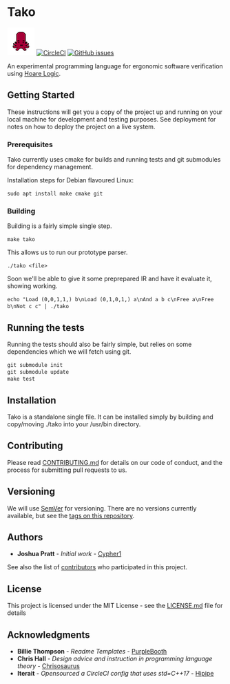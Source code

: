 # Tako

[![Cherry](docs/assets/tako.png)](https://takolang.dev)
[![CircleCI](https://img.shields.io/circleci/project/github/Cypher1/tako.svg)](https://circleci.com/gh/Cypher1/tako/tree/master)
[![GitHub issues](https://img.shields.io/github/issues/Cypher1/tako.svg)](https://github.com/Cypher1/tako/issues)

An experimental programming language for ergonomic software verification using [Hoare Logic](https://en.wikipedia.org/wiki/Hoare_logic).


## Getting Started

These instructions will get you a copy of the project up and running on your local machine for development and testing purposes. See deployment for notes on how to deploy the project on a live system.

### Prerequisites

Tako currently uses cmake for builds and running tests and git submodules for dependency management.

Installation steps for Debian flavoured Linux:
```
sudo apt install make cmake git
```

### Building

Building is a fairly simple single step.

```
make tako
```

This allows us to run our prototype parser.

```
./tako <file>
```

Soon we'll be able to give it some preprepared IR and have it evaluate it, showing working.

```
echo "Load (0,0,1,1,) b\nLoad (0,1,0,1,) a\nAnd a b c\nFree a\nFree b\nNot c c" | ./tako
```

## Running the tests

Running the tests should also be fairly simple, but relies on some dependencies which we will fetch using git.

```
git submodule init
git submodule update
make test
```

## Installation

Tako is a standalone single file. It can be installed simply by building and copy/moving ./tako into your /usr/bin directory.

## Contributing

Please read [CONTRIBUTING.md](CONTRIBUTING.md) for details on our code of conduct, and the process for submitting pull requests to us.

## Versioning

We will use [SemVer](http://semver.org/) for versioning. There are no versions currently available, but see the [tags on this repository](https://github.com/Cypher1/Tako/tags).

## Authors

* **Joshua Pratt** - *Initial work* - [Cypher1](https://github.com/Cypher1)

See also the list of [contributors](https://github.com/your/project/contributors) who participated in this project.

## License

This project is licensed under the MIT License - see the [LICENSE.md](LICENSE.md) file for details

## Acknowledgments

* **Billie Thompson** - *Readme Templates* - [PurpleBooth](https://github.com/PurpleBooth)
* **Chris Hall** - *Design advice and instruction in programming language theory* - [Chrisosaurus](https://github.com/chrisosaurus)
* **Iterait** - *Opensourced a CircleCI config that uses std=C++17* - [Hipipe](https://github.com/iterait/hipipe)
